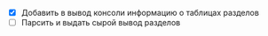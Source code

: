 - [X] Добавить в вывод консоли информацию о таблицах разделов
- [ ] Парсить и выдать сырой вывод разделов